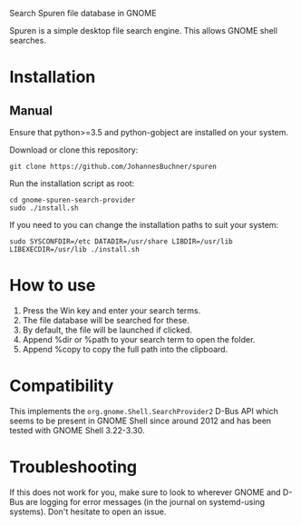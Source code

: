 Search Spuren file database in GNOME

Spuren is a simple desktop file search engine. This allows GNOME shell searches.

# Installation

## Manual

Ensure that python>=3.5 and python-gobject are installed on your system.

Download or clone this repository:
```shell
git clone https://github.com/JohannesBuchner/spuren
```

Run the installation script as root:
```shell
cd gnome-spuren-search-provider
sudo ./install.sh
```

If you need to you can change the installation paths to suit your system:
```shell
sudo SYSCONFDIR=/etc DATADIR=/usr/share LIBDIR=/usr/lib LIBEXECDIR=/usr/lib ./install.sh
```

# How to use

1. Press the Win key and enter your search terms.
2. The file database will be searched for these.
3. By default, the file will be launched if clicked. 
4. Append %dir or %path to your search term to open the folder.
5. Append %copy to copy the full path into the clipboard. 

# Compatibility

This implements the `org.gnome.Shell.SearchProvider2` D-Bus API which seems to be present in GNOME Shell since around 2012 and has been tested with GNOME Shell 3.22-3.30.

# Troubleshooting

If this does not work for you, make sure to look to wherever GNOME and D-Bus are logging for error messages (in the journal on systemd-using systems).
Don't hesitate to open an issue.
